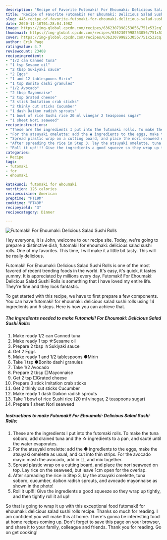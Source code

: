 ```yaml
---
description: "Recipe of Favorite Futomaki! For Ehoumaki: Delicious Salad Sushi Rolls"
title: "Recipe of Favorite Futomaki! For Ehoumaki: Delicious Salad Sushi Rolls"
slug: 445-recipe-of-favorite-futomaki-for-ehoumaki-delicious-salad-sushi-rolls
date: 2020-11-10T01:28:04.198Z
image: https://img-global.cpcdn.com/recipes/6362307998253056/751x532cq70/futomaki-for-ehoumaki-delicious-salad-sushi-rolls-recipe-main-photo.jpg
thumbnail: https://img-global.cpcdn.com/recipes/6362307998253056/751x532cq70/futomaki-for-ehoumaki-delicious-salad-sushi-rolls-recipe-main-photo.jpg
cover: https://img-global.cpcdn.com/recipes/6362307998253056/751x532cq70/futomaki-for-ehoumaki-delicious-salad-sushi-rolls-recipe-main-photo.jpg
author: Erik Page
ratingvalue: 4.7
reviewcount: 23408
recipeingredient:
- "1/2 can Canned tuna"
- "1 tsp Sesame oil"
- "2 tbsp Sukiyaki sauce"
- "2 Eggs"
- "1 and 12 tablespoons Mirin"
- "1 tsp Bonito dashi granules"
- "1/2 Avocado"
- "2 tbsp Mayonnaise"
- "2 tsp Grated cheese"
- "3 stick Imitation crab sticks"
- "2 thinly cut sticks Cucumber"
- "1 dash Daikon radish sprouts"
- "1 bowl of rice Sushi rice 20 ml vinegar 2 teaspoons sugar"
- "1 sheet Nori seaweed"
recipeinstructions:
- "These are the ingredients I put into the futomaki rolls. To make the tuna soboro, add drained tuna and the ☆ ingredients to a pan, and sauté until the water evaporates."
- "For the atsuyaki omelette: add the ● ingredients to the eggs, make the atsuyaki omelette as usual, and cut into thin strips. For the avocado mayo: mash the avocado, add in □, and mix together."
- "Spread plastic wrap on a cutting board, and place the nori seaweed on top. Lay rice on the seaweed, but leave 1cm open for the overlap."
- "After spreading the rice in Step 3, lay the atsuyaki omelette, tuna soboro, cucumber, daikon radish sprouts, and avocado mayonnaise as shown in the photo!"
- "Roll it up!!!! Give the ingredients a good squeeze so they wrap up tightly, and then tightly roll it all up!"
categories:
- Recipe
tags:
- futomaki
- for
- ehoumaki

katakunci: futomaki for ehoumaki 
nutrition: 126 calories
recipecuisine: American
preptime: "PT19M"
cooktime: "PT43M"
recipeyield: "3"
recipecategory: Dinner

---
```



![Futomaki! For Ehoumaki: Delicious Salad Sushi Rolls](https://img-global.cpcdn.com/recipes/6362307998253056/751x532cq70/futomaki-for-ehoumaki-delicious-salad-sushi-rolls-recipe-main-photo.jpg)

Hey everyone, it is John, welcome to our recipe site. Today, we're going to prepare a distinctive dish, futomaki! for ehoumaki: delicious salad sushi rolls. One of my favorites. This time, I will make it a little bit tasty. This will be really delicious.



Futomaki! For Ehoumaki: Delicious Salad Sushi Rolls is one of the most favored of recent trending foods in the world. It's easy, it's quick, it tastes yummy. It is appreciated by millions every day. Futomaki! For Ehoumaki: Delicious Salad Sushi Rolls is something that I have loved my entire life. They're fine and they look fantastic.


To get started with this recipe, we have to first prepare a few components. You can have futomaki! for ehoumaki: delicious salad sushi rolls using 14 ingredients and 5 steps. Here is how you can achieve that.

<!--inarticleads1-->

##### The ingredients needed to make Futomaki! For Ehoumaki: Delicious Salad Sushi Rolls:

1. Make ready 1/2 can Canned tuna
1. Make ready 1 tsp ☆Sesame oil
1. Prepare 2 tbsp ☆Sukiyaki sauce
1. Get 2 Eggs
1. Make ready 1 and 1/2 tablespoons ●Mirin
1. Take 1 tsp ●Bonito dashi granules
1. Take 1/2 Avocado
1. Prepare 2 tbsp □Mayonnaise
1. Get 2 tsp □Grated cheese
1. Prepare 3 stick Imitation crab sticks
1. Get 2 thinly cut sticks Cucumber
1. Make ready 1 dash Daikon radish sprouts
1. Take 1 bowl of rice Sushi rice (20 ml vinegar, 2 teaspoons sugar)
1. Prepare 1 sheet Nori seaweed




<!--inarticleads2-->

##### Instructions to make Futomaki! For Ehoumaki: Delicious Salad Sushi Rolls:

1. These are the ingredients I put into the futomaki rolls. To make the tuna soboro, add drained tuna and the ☆ ingredients to a pan, and sauté until the water evaporates.
1. For the atsuyaki omelette: add the ● ingredients to the eggs, make the atsuyaki omelette as usual, and cut into thin strips. For the avocado mayo: mash the avocado, add in □, and mix together.
1. Spread plastic wrap on a cutting board, and place the nori seaweed on top. Lay rice on the seaweed, but leave 1cm open for the overlap.
1. After spreading the rice in Step 3, lay the atsuyaki omelette, tuna soboro, cucumber, daikon radish sprouts, and avocado mayonnaise as shown in the photo!
1. Roll it up!!!! Give the ingredients a good squeeze so they wrap up tightly, and then tightly roll it all up!




So that is going to wrap it up with this exceptional food futomaki! for ehoumaki: delicious salad sushi rolls recipe. Thanks so much for reading. I am confident you will make this at home. There's gonna be interesting food at home recipes coming up. Don't forget to save this page on your browser, and share it to your family, colleague and friends. Thank you for reading. Go on get cooking!
